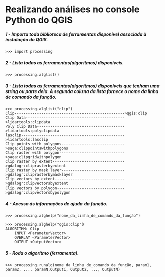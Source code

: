 # Realizando análises no console Python do QGIS

##### 1 - Importa toda biblioteca de ferramentas disponível associada à instalação do QGIS.
```programming
>>> import processing
```
##### 2 - Lista todas as ferramentas(algoritmos) disponíveis.
```programming
>>> processing.alglist()
```
##### 3 - Lista todas as ferramentas(algoritmos) disponíveis que tenham uma string ou parte dela. A segunda coluna da lista fornece o nome da linha de comando da função.
```programming
>>> processing.alglist("clip")
Clip------------------------------------------------->qgis:clip
Clip Data-------------------------------------------->lidartools:clipdata
Poly Clip Data--------------------------------------->lidartools:polyclipdata
lasclip---------------------------------------------->lidartools:lasclip
Clip points with polygons---------------------------->saga:clippointswithpolygons
Clip raster with polygon----------------------------->saga:clipgridwithpolygon
Clip raster by extent-------------------------------->gdalogr:cliprasterbyextent
Clip raster by mask layer---------------------------->gdalogr:cliprasterbymasklayer
Clip vectors by extent------------------------------->gdalogr:clipvectorsbyextent
Clip vectors by polygon------------------------------>gdalogr:clipvectorsbypolygon
```
##### 4 - Acessa às informações de ajuda da função. 
```programming
>>> processing.alghelp("nome_da_linha_de_comando_da_função")
```
```programming
>>> processing.alghelp("qgis:clip")
ALGORITHM: Clip
	INPUT <ParameterVector>
	OVERLAY <ParameterVector>
	OUTPUT <OutputVector>
```
##### 5 - Roda o algoritmo (ferramenta). 
```programming
>>> processing.runalg(nome_da_linha_de_comando_da_função, param1, param2, ..., paramN,Output1, Output2, ..., OutputN)
```
